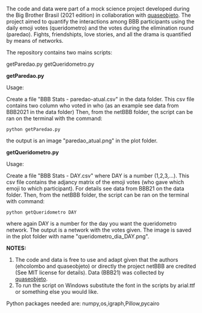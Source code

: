The code and data were part of a mock science project developed during the Big Brother Brasil (2021 edition) in collaboration with [quaseobjeto]([https://link-url-here.org](https://linktr.ee/quaseobjeto)https://linktr.ee/quaseobjeto).
The project aimed to quantify the interactions among BBB participants using the daily emoji votes (queridometro) and the votes during the elimination round (paredao).
Fights, friendshipts, love stories, and all the drama is quantified by means of networks.

The repository contains two mains scripts:

getParedao.py
getQueridometro.py


**getParedao.py**


Usage:

Create a file "BBB Stats - paredao-atual.csv" in the data folder. This csv file contains two column who voted in who (as an example see data from BBB2021 in the data folder)
Then, from the netBBB folder, the script can be ran on the terminal with the command:

`python getParedao.py`

the output is an image "paredao_atual.png" in the plot folder.

**getQueridometro.py**

Usage:

Create a file "BBB Stats - DAY.csv" where DAY is a number (1,2,3,...). This csv file contains the adjancy matrix of the emoji votes (who gave which emoji to which participant). For details see data from BBB21 on the data folder.
Then, from the netBBB folder, the script can be ran on the terminal with command:

`python getQueridometro DAY` 

where again DAY is a number for the day you want the queridometro network.
The output is a network with the votes given. The image is saved in the plot folder with name "queridometro_dia_DAY.png".

**NOTES:**
1. The code and data is free to use and adapt given that the authors (ehcolombo and quaseobjeto) or directly the project netBBB are credited (See MIT license for details). Data (BBB21) was collected by [quaseobjeto]([https://link-url-here.org](https://linktr.ee/quaseobjeto)https://linktr.ee/quaseobjeto).
2. To run the script on Windows substitute the font in the scripts by arial.ttf or something else you would like.


Python packages needed are:
numpy,os,igraph,Pillow,pycairo
